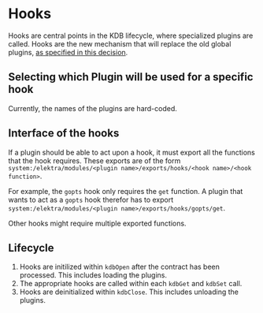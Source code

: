 # Hooks

Hooks are central points in the KDB lifecycle, where specialized plugins are called.
Hooks are the new mechanism that will replace the old global plugins, [as specified in this decision](../decisions/global_plugins.md).

## Selecting which Plugin will be used for a specific hook

Currently, the names of the plugins are hard-coded.

## Interface of the hooks

If a plugin should be able to act upon a hook, it must export all the functions that the hook requires.
These exports are of the form `system:/elektra/modules/<plugin name>/exports/hooks/<hook name>/<hook function>`.

For example, the `gopts` hook only requires the `get` function. A plugin that wants to act as a `gopts` hook therefor has to export `system:/elektra/modules/<plugin name>/exports/hooks/gopts/get`.

Other hooks might require multiple exported functions.

## Lifecycle

1. Hooks are initilized within `kdbOpen` after the contract has been processed. This includes loading the plugins.
2. The appropriate hooks are called within each `kdbGet` and `kdbSet` call.
3. Hooks are deinitialized within `kdbClose`. This includes unloading the plugins.
